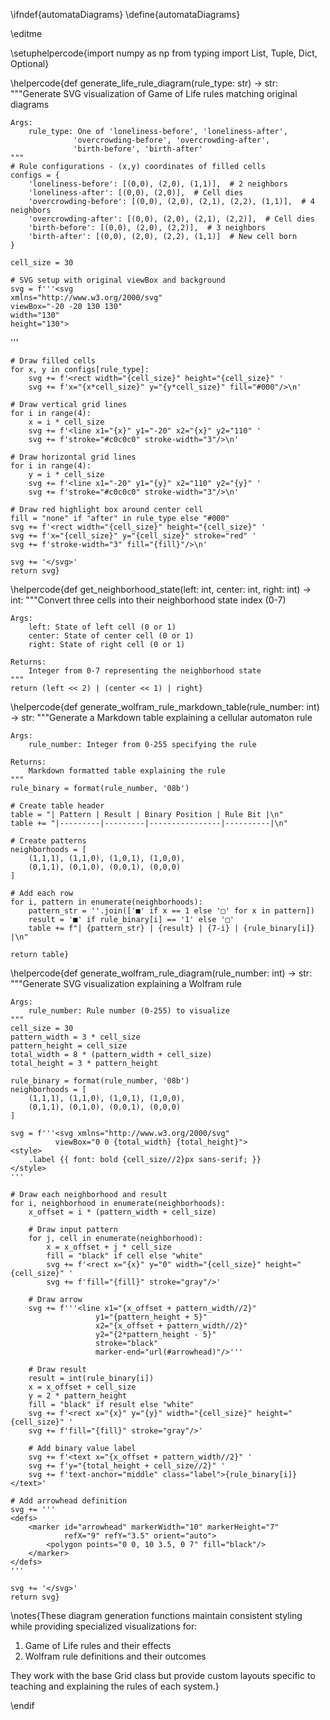 \ifndef{automataDiagrams}
\define{automataDiagrams}

\editme

\setuphelpercode{import numpy as np
from typing import List, Tuple, Dict, Optional}

\helpercode{def generate_life_rule_diagram(rule_type: str) -> str:
    """Generate SVG visualization of Game of Life rules matching original diagrams
    
    Args:
        rule_type: One of 'loneliness-before', 'loneliness-after',
                  'overcrowding-before', 'overcrowding-after',
                  'birth-before', 'birth-after'
    """
    # Rule configurations - (x,y) coordinates of filled cells
    configs = {
        'loneliness-before': [(0,0), (2,0), (1,1)],  # 2 neighbors
        'loneliness-after': [(0,0), (2,0)],  # Cell dies
        'overcrowding-before': [(0,0), (2,0), (2,1), (2,2), (1,1)],  # 4 neighbors
        'overcrowding-after': [(0,0), (2,0), (2,1), (2,2)],  # Cell dies
        'birth-before': [(0,0), (2,0), (2,2)],  # 3 neighbors
        'birth-after': [(0,0), (2,0), (2,2), (1,1)]  # New cell born
    }
    
    cell_size = 30
    
    # SVG setup with original viewBox and background
    svg = f'''<svg
    xmlns="http://www.w3.org/2000/svg"
    viewBox="-20 -20 130 130"
    width="130"
    height="130">
<rect width="130" height="130" x="-20" y="-20" fill="#fff"/>
'''
    
    # Draw filled cells
    for x, y in configs[rule_type]:
        svg += f'<rect width="{cell_size}" height="{cell_size}" '
        svg += f'x="{x*cell_size}" y="{y*cell_size}" fill="#000"/>\n'
    
    # Draw vertical grid lines
    for i in range(4):
        x = i * cell_size
        svg += f'<line x1="{x}" y1="-20" x2="{x}" y2="110" '
        svg += f'stroke="#c0c0c0" stroke-width="3"/>\n'
    
    # Draw horizontal grid lines
    for i in range(4):
        y = i * cell_size
        svg += f'<line x1="-20" y1="{y}" x2="110" y2="{y}" '
        svg += f'stroke="#c0c0c0" stroke-width="3"/>\n'
    
    # Draw red highlight box around center cell
    fill = "none" if "after" in rule_type else "#000"
    svg += f'<rect width="{cell_size}" height="{cell_size}" '
    svg += f'x="{cell_size}" y="{cell_size}" stroke="red" '
    svg += f'stroke-width="3" fill="{fill}"/>\n'
    
    svg += '</svg>'
    return svg}

\helpercode{def get_neighborhood_state(left: int, center: int, right: int) -> int:
    """Convert three cells into their neighborhood state index (0-7)
    
    Args:
        left: State of left cell (0 or 1)
        center: State of center cell (0 or 1)
        right: State of right cell (0 or 1)
        
    Returns:
        Integer from 0-7 representing the neighborhood state
    """
    return (left << 2) | (center << 1) | right}


\helpercode{def generate_wolfram_rule_markdown_table(rule_number: int) -> str:
    """Generate a Markdown table explaining a cellular automaton rule
    
    Args:
        rule_number: Integer from 0-255 specifying the rule
        
    Returns:
        Markdown formatted table explaining the rule
    """
    rule_binary = format(rule_number, '08b')
    
    # Create table header
    table = "| Pattern | Result | Binary Position | Rule Bit |\n"
    table += "|---------|---------|----------------|----------|\n"
    
    # Create patterns
    neighborhoods = [
        (1,1,1), (1,1,0), (1,0,1), (1,0,0),
        (0,1,1), (0,1,0), (0,0,1), (0,0,0)
    ]
    
    # Add each row
    for i, pattern in enumerate(neighborhoods):
        pattern_str = ''.join(['■' if x == 1 else '□' for x in pattern])
        result = '■' if rule_binary[i] == '1' else '□'
        table += f"| {pattern_str} | {result} | {7-i} | {rule_binary[i]} |\n"
    
    return table}

\helpercode{def generate_wolfram_rule_diagram(rule_number: int) -> str:
    """Generate SVG visualization explaining a Wolfram rule
    
    Args:
        rule_number: Rule number (0-255) to visualize
    """
    cell_size = 30
    pattern_width = 3 * cell_size
    pattern_height = cell_size
    total_width = 8 * (pattern_width + cell_size)
    total_height = 3 * pattern_height
    
    rule_binary = format(rule_number, '08b')
    neighborhoods = [
        (1,1,1), (1,1,0), (1,0,1), (1,0,0),
        (0,1,1), (0,1,0), (0,0,1), (0,0,0)
    ]
    
    svg = f'''<svg xmlns="http://www.w3.org/2000/svg" 
              viewBox="0 0 {total_width} {total_height}">
    <style>
        .label {{ font: bold {cell_size//2}px sans-serif; }}
    </style>
    '''
    
    # Draw each neighborhood and result
    for i, neighborhood in enumerate(neighborhoods):
        x_offset = i * (pattern_width + cell_size)
        
        # Draw input pattern
        for j, cell in enumerate(neighborhood):
            x = x_offset + j * cell_size
            fill = "black" if cell else "white"
            svg += f'<rect x="{x}" y="0" width="{cell_size}" height="{cell_size}" '
            svg += f'fill="{fill}" stroke="gray"/>'
        
        # Draw arrow
        svg += f'''<line x1="{x_offset + pattern_width//2}" 
                       y1="{pattern_height + 5}" 
                       x2="{x_offset + pattern_width//2}" 
                       y2="{2*pattern_height - 5}" 
                       stroke="black" 
                       marker-end="url(#arrowhead)"/>'''
        
        # Draw result
        result = int(rule_binary[i])
        x = x_offset + cell_size
        y = 2 * pattern_height
        fill = "black" if result else "white"
        svg += f'<rect x="{x}" y="{y}" width="{cell_size}" height="{cell_size}" '
        svg += f'fill="{fill}" stroke="gray"/>'
        
        # Add binary value label
        svg += f'<text x="{x_offset + pattern_width//2}" '
        svg += f'y="{total_height + cell_size//2}" '
        svg += f'text-anchor="middle" class="label">{rule_binary[i]}</text>'
    
    # Add arrowhead definition
    svg += '''
    <defs>
        <marker id="arrowhead" markerWidth="10" markerHeight="7" 
                refX="9" refY="3.5" orient="auto">
            <polygon points="0 0, 10 3.5, 0 7" fill="black"/>
        </marker>
    </defs>
    '''
    
    svg += '</svg>'
    return svg}

\notes{These diagram generation functions maintain consistent styling while providing
specialized visualizations for:
1. Game of Life rules and their effects
2. Wolfram rule definitions and their outcomes

They work with the base Grid class but provide custom layouts specific to teaching
and explaining the rules of each system.}

\endif
